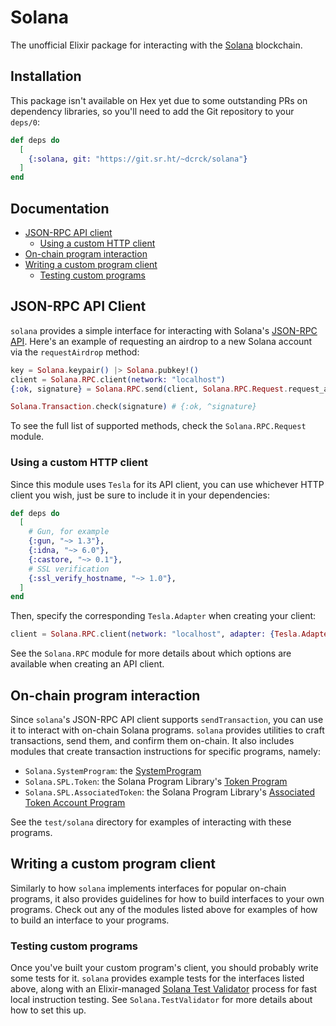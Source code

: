 # Solana

The unofficial Elixir package for interacting with the
[Solana](https://solana.com) blockchain.

## Installation

This package isn't available on Hex yet due to some outstanding PRs on
dependency libraries, so you'll need to add the Git repository to your `deps/0`:

```elixir
def deps do
  [
    {:solana, git: "https://git.sr.ht/~dcrck/solana"}
  ]
end
```

## Documentation

- [JSON-RPC API client](#json-rpc-api-client)
  - [Using a custom HTTP client](#using-a-custom-http-client)
- [On-chain program interaction](#solana-program-interaction)
- [Writing a custom program client](#writing-a-custom-program-client)
  - [Testing custom programs](#testing-custom-programs)

## JSON-RPC API Client

`solana` provides a simple interface for interacting with Solana's [JSON-RPC
API](https://docs.solana.com/developing/clients/jsonrpc-api). Here's an example
of requesting an airdrop to a new Solana account via the `requestAirdrop`
method:

```elixir
key = Solana.keypair() |> Solana.pubkey!()
client = Solana.RPC.client(network: "localhost")
{:ok, signature} = Solana.RPC.send(client, Solana.RPC.Request.request_airdrop(key, 1))

Solana.Transaction.check(signature) # {:ok, ^signature}
```

To see the full list of supported methods, check the `Solana.RPC.Request`
module.

### Using a custom HTTP client

Since this module uses `Tesla` for its API client, you can use whichever
HTTP client you wish, just be sure to include it in your dependencies:

```elixir
def deps do
  [
    # Gun, for example
    {:gun, "~> 1.3"},
    {:idna, "~> 6.0"},
    {:castore, "~> 0.1"},
    # SSL verification
    {:ssl_verify_hostname, "~> 1.0"},
  ]
end
```

Then, specify the corresponding `Tesla.Adapter` when creating your client:

```elixir
client = Solana.RPC.client(network: "localhost", adapter: {Tesla.Adapter.Gun, certificates_verification: true})
```

See the `Solana.RPC` module for more details about which options are available
when creating an API client.

## On-chain program interaction

Since `solana`'s JSON-RPC API client supports `sendTransaction`, you can use it
to interact with on-chain Solana programs. `solana` provides utilities to craft
transactions, send them, and confirm them on-chain. It also includes modules
that create transaction instructions for specific programs, namely:

- `Solana.SystemProgram`: the
  [SystemProgram](https://docs.solana.com/developing/runtime-facilities/programs#system-program)
- `Solana.SPL.Token`: the Solana Program Library's [Token Program](https://spl.solana.com/token)
- `Solana.SPL.AssociatedToken`: the Solana Program Library's [Associated Token
  Account Program](https://spl.solana.com/associated-token-account)

See the `test/solana` directory for examples of interacting with these programs.

## Writing a custom program client

Similarly to how `solana` implements interfaces for popular on-chain programs,
it also provides guidelines for how to build interfaces to your own programs.
Check out any of the modules listed above for examples of how to build an
interface to your programs.

### Testing custom programs

Once you've built your custom program's client, you should probably write some
tests for it. `solana` provides example tests for the interfaces listed above,
along with an Elixir-managed [Solana Test
Validator](https://docs.solana.com/developing/test-validator) process for fast
local instruction testing. See `Solana.TestValidator` for more details about how
to set this up.

